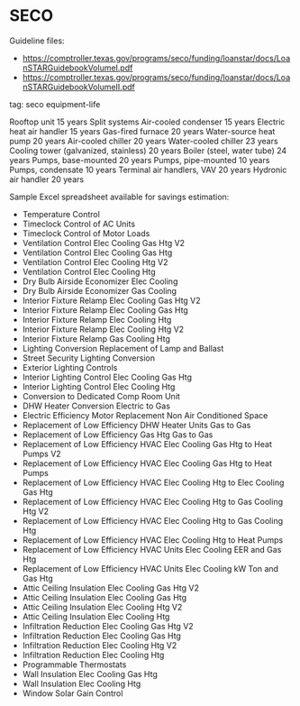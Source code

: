 # SECO

Guideline files:

- <https://comptroller.texas.gov/programs/seco/funding/loanstar/docs/LoanSTARGuidebookVolumeI.pdf>
- <https://comptroller.texas.gov/programs/seco/funding/loanstar/docs/LoanSTARGuidebookVolumeII.pdf>

tag: seco equipment-life

Rooftop unit                          15 years
Split systems
  Air-cooled condenser                15 years
  Electric heat air handler           15 years
  Gas-fired furnace                   20 years
Water-source heat pump                20 years
Air-cooled chiller                    20 years
Water-cooled chiller                  23 years
Cooling tower (galvanized, stainless) 20 years
Boiler (steel, water tube)            24 years
Pumps, base-mounted                   20 years
Pumps, pipe-mounted                   10 years
Pumps, condensate                     10 years
Terminal air handlers, VAV            20 years
Hydronic air handler                  20 years

Sample Excel spreadsheet available for savings estimation:

- Temperature Control
- Timeclock Control of AC Units
- Timeclock Control of Motor Loads
- Ventilation Control Elec Cooling Gas Htg V2
- Ventilation Control Elec Cooling Gas Htg
- Ventilation Control Elec Cooling Htg V2
- Ventilation Control Elec Cooling Htg
- Dry Bulb Airside Economizer Elec Cooling
- Dry Bulb Airside Economizer Gas Cooling
- Interior Fixture Relamp Elec Cooling Gas Htg V2
- Interior Fixture Relamp Elec Cooling Gas Htg
- Interior Fixture Relamp Elec Cooling Htg
- Interior Fixture Relamp Elec Cooling Htg V2
- Interior Fixture Relamp Gas Cooling Htg
- Lighting Conversion Replacement of Lamp and Ballast
- Street Security Lighting Conversion
- Exterior Lighting Controls
- Interior Lighting Control Elec Cooling Gas Htg
- Interior Lighting Control Elec Cooling Htg
- Conversion to Dedicated Comp Room Unit
- DHW Heater Conversion Electric to Gas
- Electric Efficiency Motor Replacement Non Air Conditioned Space
- Replacement of Low Efficiency DHW Heater Units Gas to Gas
- Replacement of Low Efficiency Gas Htg Gas to Gas
- Replacement of Low Efficiency HVAC Elec Cooling Gas Htg to Heat Pumps V2
- Replacement of Low Efficiency HVAC Elec Cooling Gas Htg to Heat Pumps
- Replacement of Low Efficiency HVAC Elec Cooling Htg to Elec Cooling Gas Htg
- Replacement of Low Efficiency HVAC Elec Cooling Htg to Gas Cooling Htg V2
- Replacement of Low Efficiency HVAC Elec Cooling Htg to Gas Cooling Htg
- Replacement of Low Efficiency HVAC Elec Cooling Htg to Heat Pumps
- Replacement of Low Efficiency HVAC Units Elec Cooling EER and Gas Htg
- Replacement of Low Efficiency HVAC Units Elec Cooling kW Ton and Gas Htg
- Attic Ceiling Insulation Elec Cooling Gas Htg V2
- Attic Ceiling Insulation Elec Cooling Gas Htg
- Attic Ceiling Insulation Elec Cooling Htg V2
- Attic Ceiling Insulation Elec Cooling Htg
- Infiltration Reduction Elec Cooling Gas Htg V2
- Infiltration Reduction Elec Cooling Gas Htg
- Infiltration Reduction Elec Cooling Htg V2
- Infiltration Reduction Elec Cooling Htg
- Programmable Thermostats
- Wall Insulation Elec Cooling Gas Htg
- Wall Insulation Elec Cooling Htg
- Window Solar Gain Control
